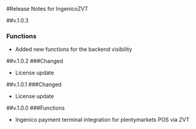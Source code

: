#Release Notes for IngenicoZVT

##v.1.0.3
### Functions
-  Added new functions for the backend visibility

##v.1.0.2
###Changed
- License update

##v.1.0.1
###Changed
- License update

##v.1.0.0
###Functions
- Ingenico payment terminal integration for plentymarkets POS via ZVT 
